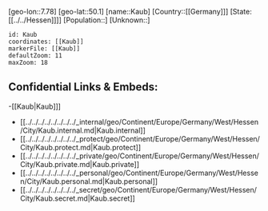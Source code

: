 ﻿---
location: [50.1,7.78]
mapzoom: [7,12] 
mapmarker: city 
type: City
tags:
- geo/City


SpocWebEntityId: 31352
isDeleted: false
confidential: public

---
[geo-lon::7.78]
[geo-lat::50.1]
[name::Kaub]
[Country::[[Germany]]]
[State:[[../../Hessen]]]]
[Population::]
[Unknown::]


```leaflet
id: Kaub
coordinates: [[Kaub]]
markerFile: [[Kaub]]
defaultZoom: 11 
maxZoom: 18
```


## Confidential Links & Embeds: 
-[[Kaub|Kaub]]] 
- [[../../../../../../../../_internal/geo/Continent/Europe/Germany/West/Hessen/City/Kaub.internal.md|Kaub.internal]] 
- [[../../../../../../../../_protect/geo/Continent/Europe/Germany/West/Hessen/City/Kaub.protect.md|Kaub.protect]] 
- [[../../../../../../../../_private/geo/Continent/Europe/Germany/West/Hessen/City/Kaub.private.md|Kaub.private]] 
- [[../../../../../../../../_personal/geo/Continent/Europe/Germany/West/Hessen/City/Kaub.personal.md|Kaub.personal]] 
- [[../../../../../../../../_secret/geo/Continent/Europe/Germany/West/Hessen/City/Kaub.secret.md|Kaub.secret]] 
